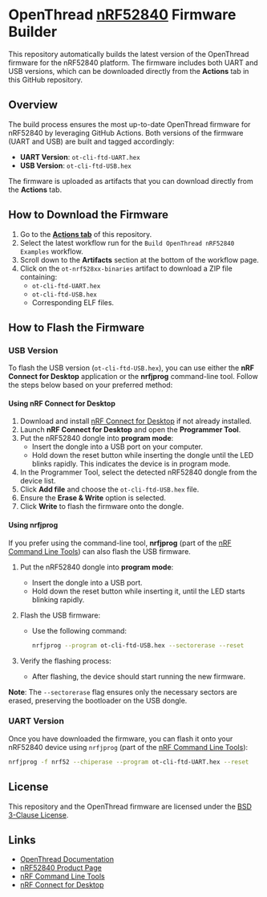 # OpenThread [nRF52840](https://mou.sr/3AkvVTz) Firmware Builder

This repository automatically builds the latest version of the OpenThread firmware for the nRF52840 platform. The firmware includes both UART and USB versions, which can be downloaded directly from the **Actions** tab in this GitHub repository.

## Overview

The build process ensures the most up-to-date OpenThread firmware for nRF52840 by leveraging GitHub Actions. Both versions of the firmware (UART and USB) are built and tagged accordingly:

- **UART Version**: `ot-cli-ftd-UART.hex`
- **USB Version**: `ot-cli-ftd-USB.hex`

The firmware is uploaded as artifacts that you can download directly from the **Actions** tab.

## How to Download the Firmware

1. Go to the [**Actions tab**](../../actions) of this repository.
2. Select the latest workflow run for the `Build OpenThread nRF52840 Examples` workflow.
3. Scroll down to the **Artifacts** section at the bottom of the workflow page.
4. Click on the `ot-nrf528xx-binaries` artifact to download a ZIP file containing:
   - `ot-cli-ftd-UART.hex`
   - `ot-cli-ftd-USB.hex`
   - Corresponding ELF files.

## How to Flash the Firmware

### USB Version

To flash the USB version (`ot-cli-ftd-USB.hex`), you can use either the **nRF Connect for Desktop** application or the **nrfjprog** command-line tool. Follow the steps below based on your preferred method:

#### Using nRF Connect for Desktop

1. Download and install [nRF Connect for Desktop](https://www.nordicsemi.com/Products/Development-tools/nRF-Connect-for-desktop) if not already installed.
2. Launch **nRF Connect for Desktop** and open the **Programmer Tool**.
3. Put the nRF52840 dongle into **program mode**:
   - Insert the dongle into a USB port on your computer.
   - Hold down the reset button while inserting the dongle until the LED blinks rapidly. This indicates the device is in program mode.
4. In the Programmer Tool, select the detected nRF52840 dongle from the device list.
5. Click **Add file** and choose the `ot-cli-ftd-USB.hex` file.
6. Ensure the **Erase & Write** option is selected.
7. Click **Write** to flash the firmware onto the dongle.

#### Using nrfjprog

If you prefer using the command-line tool, **nrfjprog** (part of the [nRF Command Line Tools](https://www.nordicsemi.com/Software-and-Tools/Development-Tools/nRF-Command-Line-Tools)) can also flash the USB firmware.

1. Put the nRF52840 dongle into **program mode**:
   - Insert the dongle into a USB port.
   - Hold down the reset button while inserting it, until the LED starts blinking rapidly.

2. Flash the USB firmware:
   - Use the following command:
     ```bash
     nrfjprog --program ot-cli-ftd-USB.hex --sectorerase --reset
     ```

3. Verify the flashing process:
   - After flashing, the device should start running the new firmware.

**Note**: The `--sectorerase` flag ensures only the necessary sectors are erased, preserving the bootloader on the USB dongle.

### UART Version

Once you have downloaded the firmware, you can flash it onto your nRF52840 device using `nrfjprog` (part of the [nRF Command Line Tools](https://www.nordicsemi.com/Software-and-Tools/Development-Tools/nRF-Command-Line-Tools)):

```bash
nrfjprog -f nrf52 --chiperase --program ot-cli-ftd-UART.hex --reset
```

## License

This repository and the OpenThread firmware are licensed under the [BSD 3-Clause License](LICENSE).

## Links

- [OpenThread Documentation](https://openthread.io/)
- [nRF52840 Product Page](https://www.nordicsemi.com/Products/nRF52840)
- [nRF Command Line Tools](https://www.nordicsemi.com/Software-and-Tools/Development-Tools/nRF-Command-Line-Tools)
- [nRF Connect for Desktop](https://www.nordicsemi.com/Products/Development-tools/nRF-Connect-for-desktop)
